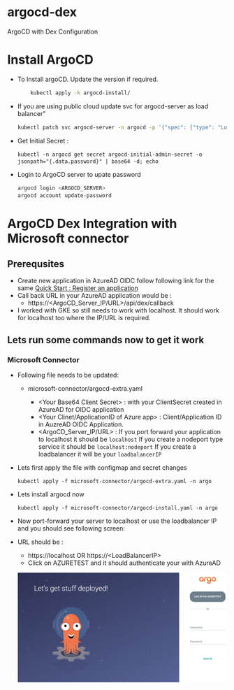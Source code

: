 # argocd-dex
ArgoCD with Dex Configuration
# Install ArgoCD 
- To Install argoCD. Update the version if required.
    ```bash
        kubectl apply -k argocd-install/
    ```
- If you are using public cloud update svc for argocd-server as load balancer"
    ```bash
    kubectl patch svc argocd-server -n argocd -p '{"spec": {"type": "LoadBalancer"}}'
    ```
- Get Initial Secret : 
    ```
    kubectl -n argocd get secret argocd-initial-admin-secret -o jsonpath="{.data.password}" | base64 -d; echo
    ```
- Login to ArgoCD server to upate password 
    ```bash
    argocd login <ARGOCD_SERVER>
    argocd account update-password
    ```
# ArgoCD Dex Integration with Microsoft connector 
## Prerequsites 
- Create new application in AzureAD OIDC follow following link for the same
    [Quick Start : Register an application](https://docs.microsoft.com/en-us/azure/active-directory/develop/quickstart-register-app)
- Call back URL in your AzureAD application would be : 
    - https://<ArgoCD_Server_IP/URL>/api/dex/callback
- I worked with GKE so still needs to work with localhost. It should work for localhost too where the IP/URL is required.
 
## Lets run some commands now to get it work
### Microsoft Connector

- Following file needs to be updated: 
    - microsoft-connector/argocd-extra.yaml 

       -  \<Your Base64 Client Secret> : with your ClientSecret created in AzureAD for OIDC application
       -  <Your Clinet/ApplicationID of Azure app> : Client/Application ID in AuzreAD OIDC Application. 
       -  <ArgoCD_Server_IP/URL> : If you port forward your application to localhost it should be `localhost`
                                    If you create a nodeport type service it should be `localhost:nodeport`
                                    If you create a loadbalancer it will be your `loadbalancerIP`
- Lets first apply the file with configmap and secret changes 
    ```
    kubectl apply -f microsoft-connector/argocd-extra.yaml -n argo 
    ```
- Lets install argocd now
    ```
    kubectl apply -f microsoft-connector/argocd-install.yaml -n argo 
    ```
       
- Now port-forward your server to localhost or use the loadbalancer IP and you should see following screen: 
- URL should be : 
    -   https://localhost OR https://\<LoadBalancerIP>
    - Click on AZURETEST and it should authenticate your with AzureAD

    ![Login Page](ss/Login.JPG)
